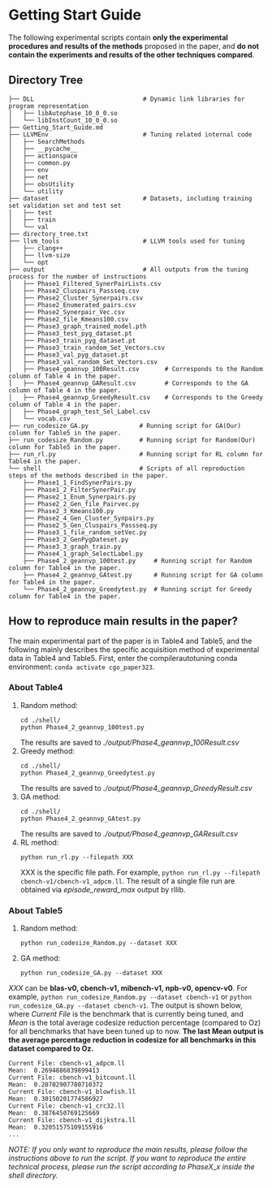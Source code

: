 # Getting Start Guide

The following experimental scripts contain **only the experimental procedures and results of the methods** proposed in the paper, and **do not contain the experiments and results of the other techniques compared**.

## Directory Tree
```
├── DLL                              # Dynamic link libraries for program representation
│   ├── libAutophase_10_0_0.so
│   └── libInstCount_10_0_0.so
├── Getting_Start_Guide.md
├── LLVMEnv                          # Tuning related internal code
│   ├── SearchMethods
│   ├── __pycache__
│   ├── actionspace
│   ├── common.py
│   ├── env
│   ├── net
│   ├── obsUtility
│   └── utility
├── dataset                          # Datasets, including training set validation set and test set
│   ├── test
│   ├── train
│   └── val
├── directory_tree.txt
├── llvm_tools                       # LLVM tools used for tuning
│   ├── clang++
│   ├── llvm-size
│   └── opt
├── output                           # All outputs from the tuning process for the number of instructions
│   ├── Phase1_Filtered_SynerPairLists.csv
│   ├── Phase2_Cluspairs_Passseq.csv
│   ├── Phase2_Cluster_Synerpairs.csv
│   ├── Phase2_Enumerated_pairs.csv
│   ├── Phase2_Synerpair_Vec.csv
│   ├── Phase2_file_Kmeans100.csv
│   ├── Phase3_graph_trained_model.pth
│   ├── Phase3_test_pyg_dataset.pt
│   ├── Phase3_train_pyg_dataset.pt
│   ├── Phase3_train_random_Set_Vectors.csv
│   ├── Phase3_val_pyg_dataset.pt
│   ├── Phase3_val_random_Set_Vectors.csv
│   ├── Phase4_geannvp_100Result.csv       # Corresponds to the Random column of Table 4 in the paper.
│   ├── Phase4_geannvp_GAResult.csv        # Corresponds to the GA column of Table 4 in the paper.
│   ├── Phase4_geannvp_GreedyResult.csv    # Corresponds to the Greedy column of Table 4 in the paper.
│   ├── Phase4_graph_test_Sel_Label.csv
│   └── vocab.csv
├── run_codesize_GA.py              # Running script for GA(Our) column for Table5 in the paper.
├── run_codesize_Random.py          # Running script for Random(Our) column for Table5 in the paper.
├── run_rl.py                       # Running script for RL column for Table4 in the paper.
└── shell                           # Scripts of all reproduction steps of the methods described in the paper.
    ├── Phase1_1_FindSynerPairs.py
    ├── Phase1_2_FilterSynerPair.py
    ├── Phase2_1_Enum_Synerpairs.py
    ├── Phase2_2_Gen_file_Pairvec.py
    ├── Phase2_3_Kmeans100.py
    ├── Phase2_4_Gen_Cluster_Synpairs.py
    ├── Phase2_5_Gen_Cluspairs_Passseq.py
    ├── Phase3_1_file_random_setVec.py
    ├── Phase3_2_GenPygDateset.py
    ├── Phase3_3_graph_train.py
    ├── Phase4_1_graph_SelectLabel.py
    ├── Phase4_2_geannvp_100test.py     # Running script for Random column for Table4 in the paper.
    ├── Phase4_2_geannvp_GAtest.py      # Running script for GA column for Table4 in the paper.
    └── Phase4_2_geannvp_Greedytest.py  # Running script for Greedy column for Table4 in the paper.
```

## How to reproduce main results in the paper?
The main experimental part of the paper is in Table4 and Table5, and the following mainly describes the specific acquisition method of experimental data in Table4 and Table5.
First, enter the compilerautotuning conda environment:
```conda activate cgo_paper323```.
### About Table4
1. Random method: 
    ``` 
    cd ./shell/
    python Phase4_2_geannvp_100test.py
    ```
    The results are saved to *./output/Phase4_geannvp_100Result.csv*
2. Greedy method:
    ``` 
    cd ./shell/
    python Phase4_2_geannvp_Greedytest.py
    ```
    The results are saved to *./output/Phase4_geannvp_GreedyResult.csv*
3. GA method:
    ``` 
    cd ./shell/
    python Phase4_2_geannvp_GAtest.py
    ```
    The results are saved to *./output/Phase4_geannvp_GAResult.csv*
3. RL method:
    ``` 
    python run_rl.py --filepath XXX
    ```
    XXX is the specific file path. For example, `python run_rl.py --filepath cbench-v1/cbench-v1_adpcm.ll`. The result of a single file run are obtained via *episode_reward_max* output by rllib.

### About Table5

1. Random method: 
    ``` 
    python run_codesize_Random.py --dataset XXX
    ```

2. GA method:
    ``` 
    python run_codesize_GA.py --dataset XXX
    ```
    
*XXX* can be **blas-v0, cbench-v1, mibench-v1, npb-v0, opencv-v0**. For example, `python run_codesize_Random.py --dataset cbench-v1` or `python run_codesize_GA.py --dataset cbench-v1`. The output is shown below, where *Current File* is the benchmark that is currently being tuned, and *Mean* is the total average codesize reduction percentage (compared to Oz) for all benchmarks that have been tuned up to now. **The last Mean output is the average percentage reduction in codesize for all benchmarks in this dataset compared to Oz.**

```
Current File: cbench-v1_adpcm.ll
Mean:  0.2694886839899413
Current File: cbench-v1_bitcount.ll
Mean:  0.20702907780710372
Current File: cbench-v1_blowfish.ll
Mean:  0.30150201774586927
Current File: cbench-v1_crc32.ll
Mean:  0.3876450769125669
Current File: cbench-v1_dijkstra.ll
Mean:  0.32051575109155916
...
```


*NOTE: If you only want to reproduce the main results, please follow the instructions above to run the script. If you want to reproduce the entire technical process, please run the script according to PhaseX_x inside the shell directory.*